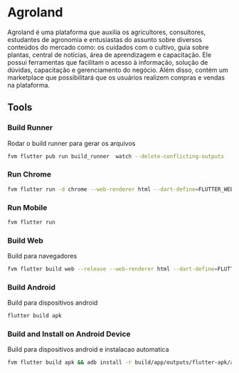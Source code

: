 # Agroland

Agroland é uma plataforma que auxilia os agricultores, consultores, estudantes de agronomia e entusiastas do assunto sobre diversos conteúdos do mercado como: os cuidados com o cultivo, guia sobre plantas, central de notícias, área de aprendizagem e capacitação. Ele possui ferramentas que facilitam o acesso à informação, solução de dúvidas, capacitação e gerenciamento do negócio. Além disso, contém um marketplace que possibilitará que os usuários realizem compras e vendas na plataforma.

## Tools

### Build Runner
Rodar o build runner para gerar os arquivos
```bash
fvm flutter pub run build_runner  watch --delete-conflicting-outputs
```
### Run Chrome
```bash
fvm flutter run -d chrome --web-renderer html --dart-define=FLUTTER_WEB_USE_SKIA=true 
```

### Run Mobile
```bash
fvm flutter run
```
### Build Web
Build para navegadores
```bash
fvm flutter build web --release --web-renderer html --dart-define=FLUTTER_WEB_USE_SKIA=true
```

### Build Android
Build para dispositivos android
```bash 
flutter build apk
```

### Build and Install on Android Device
Build para dispositivos android e instalacao automatica
```bash 
fvm flutter build apk && adb install -r build/app/outputs/flutter-apk/app-release.apk
```